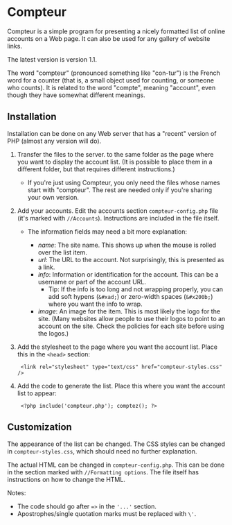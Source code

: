 # Compteur

Compteur is a simple program for presenting a nicely formatted list of online accounts on a Web page. It can also be used for any gallery of website links.

The latest version is version 1.1.

The word "compteur" (pronounced something like "con-tur") is the French word for a counter (that is, a small object used for counting, or someone who counts). It is related to the word "compte", meaning "account", even though they have somewhat different meanings.

## Installation

Installation can be done on any Web server that has a "recent" version of PHP (almost any version will do).

1. Transfer the files to the server. to the same folder as the page where you want to display the account list. (It is possible to place them in a different folder, but that requires different instructions.)
    * If you're just using Compteur, you only need the files whose names start with "compteur". The rest are needed only if you're sharing your own version.

2. Add your accounts. Edit the accounts section `compteur-config.php` file (it's marked with `//Accounts`). Instructions are included in the file itself.
    * The information fields may need a bit more explanation:

        * *name*: The site name. This shows up when the mouse is rolled over the list item.
        * *url*: The URL to the account. Not surprisingly, this is presented as a link.
        * *info*: Information or identification for the account. This can be a username or part of the account URL.
            * Tip: If the info is too long and not wrapping properly, you can add soft hypens (`&#xad;`) or zero-width spaces (`&#x200b;`) where you want the info to wrap.
        * *image*: An image for the item. This is most likely the logo for the site. (Many websites allow people to use their logos to point to an account on the site. Check the policies for each site before using the logos.)

3. Add the stylesheet to the page where you want the account list. Place this in the `<head>` section:

        <link rel="stylesheet" type="text/css" href="compteur-styles.css" />

4. Add the code to generate the list. Place this where you want the account list to appear:

        <?php include('compteur.php'); comptez(); ?>

## Customization

The appearance of the list can be changed. The CSS styles can be changed in `compteur-styles.css`, which should need no further explanation.

The actual HTML can be changed in `compteur-config.php`. This can be done in the section marked with `//Formatting options`. The file itself has instructions on how to change the HTML.

Notes:

* The code should go after `=>` in the `'...'` section.
* Apostrophes/single quotation marks must be replaced with `\'`.